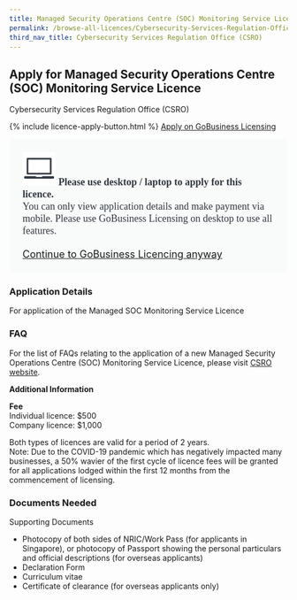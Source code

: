 ```yaml
---
title: Managed Security Operations Centre (SOC) Monitoring Service Licence
permalink: /browse-all-licences/Cybersecurity-Services-Regulation-Office-(CSRO)/Managed-Security-Operations-Centre-(SOC)-Monitoring-Service-Licence
third_nav_title: Cybersecurity Services Regulation Office (CSRO)
---
```


## Apply for Managed Security Operations Centre (SOC) Monitoring Service Licence

Cybersecurity Services Regulation Office (CSRO)

{% include licence-apply-button.html %}
<a class="btn" id = "desktopNotice" href="https://licence1.business.gov.sg/feportal/web/frontier/eAdvisor?redirection=true&selectedLicenceIds=280" target="_blank" rel="noopener">Apply on GoBusiness Licensing</a>
<div id = "mobileNotice" style="background: #F9FAFA; border-radius: 5px; width: auto; height: auto; padding: 24px 24px; font-size: 18px; color: #313840;">
<img src="/images/laptop.svg" alt="" style="height: 60px; width: 60px; margin-left: 0px;">
<span style="font-weight: bold; font-family: hknova-bold; font-size: 18px; ">Please use desktop / laptop to apply for this licence.</span><br>
<span style="font-family: hknova-regular;">You can only view application details and make payment via mobile. Please use GoBusiness Licensing on desktop to use all features.</span><br><br>
<a id="mobileNotice" href="https://licence1.business.gov.sg/feportal/web/frontier/eAdvisor?redirection=true&selectedLicenceIds=280" target="_blank" rel="noopener">Continue to GoBusiness Licencing anyway</a>
</div>

<H3>Application Details</H3>

<p>For application of the Managed SOC Monitoring Service Licence</p>
<h3>FAQ</h3>
<p>For the list of FAQs relating to the application of a new Managed Security Operations Centre (SOC) Monitoring Service Licence, please visit <a href="http://www.csro.gov.sg" target="_blank" rel="noopener">CSRO website</a>.</p>

<strong>Additional Information</strong>

<p><strong>Fee</strong><br />Individual licence: $500<br />Company licence: $1,000</p>
<p>Both types of licences are valid for a period of 2 years.<br />Note: Due to the COVID-19 pandemic which has negatively impacted many businesses, a 50% wavier of the first cycle of licence fees will be granted for all applications lodged within the first 12 months from the commencement of licensing.</p>

<H3>Documents Needed</H3>

<p>Supporting Documents</p>
<ul>
<li>Photocopy of both sides of NRIC/Work Pass (for applicants in Singapore), or photocopy of Passport showing the personal particulars and official descriptions (for overseas applicants)</li>
<li>Declaration Form</li>
<li>Curriculum vitae</li>
<li>Certificate of clearance (for overseas applicants only)</li>
</ul>

